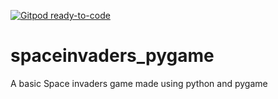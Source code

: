 [![Gitpod ready-to-code](https://img.shields.io/badge/Gitpod-ready--to--code-blue?logo=gitpod)](https://gitpod.io/#https://github.com/ksb451/spaceinvaders)

# spaceinvaders_pygame
A basic Space invaders game made using python and pygame
